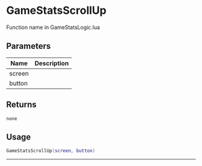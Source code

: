 # GameStatsScrollUp

Function name in GameStatsLogic.lua

## Parameters

| Name   | Description |
| ------ | ----------- |
| screen |             |
| button |             |

## Returns

`none`

## Usage

```lua
GameStatsScrollUp(screen, button)
```

---
